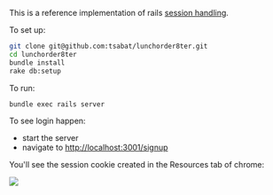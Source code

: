 This is a reference implementation of rails [session handling](http://guides.rubyonrails.org/security.html#sessions).

To set up:

```bash
git clone git@github.com:tsabat/lunchorder8ter.git
cd lunchorder8ter
bundle install
rake db:setup
```

To run:

```bash
bundle exec rails server
```

To see login happen:

* start the server
* navigate to [http://localhost:3001/signup](http://localhost:3001/signup)

You'll see the session cookie created in the Resources tab of chrome:

<img src="https://d1zjcuqflbd5k.cloudfront.net/files/acc_286188/13X0y?response-content-disposition=inline;%20filename=Screen%20Shot%202014-10-28%20at%2014.01.57.png&Expires=1414530183&Signature=NlYjZ7nasyjeWVtVmCxtFBMx5GemNlUBwLcywIGPritoccuXAndkQrvHxqPYbeFXTvvmiNG5ENW86rmp3WGSIuuibRNUczxwvdrLVfI-DVnXx0ZwFVTazljPR-NRvygk2m8Rr7ifNCVZyS5HUcxtM~SzPPcBDCRCaHM93wDiQS8_&Key-Pair-Id=APKAJTEIOJM3LSMN33SA" />
